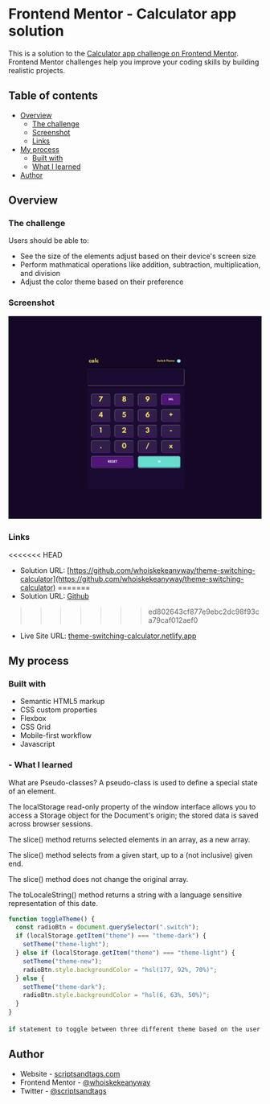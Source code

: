 # Frontend Mentor - Calculator app solution

This is a solution to the [Calculator app challenge on Frontend Mentor](https://www.frontendmentor.io/challenges/calculator-app-9lteq5N29). Frontend Mentor challenges help you improve your coding skills by building realistic projects.

## Table of contents

- [Overview](#overview)
  - [The challenge](#the-challenge)
  - [Screenshot](#screenshot)
  - [Links](#links)
- [My process](#my-process)
  - [Built with](#built-with)
   - [What I learned](#what-i-learned)
- [Author](#author)

## Overview

### The challenge

Users should be able to:

- See the size of the elements adjust based on their device's screen size
- Perform mathmatical operations like addition, subtraction, multiplication, and division
- Adjust the color theme based on their preference

### Screenshot

![](screenshot.png)

### Links

<<<<<<< HEAD
- Solution URL: [https://github.com/whoiskekeanyway/theme-switching-calculator](https://github.com/whoiskekeanyway/theme-switching-calculator)
=======
- Solution URL: [Github](https://github.com/whoiskekeanyway/theme-switching-calculator)
>>>>>>> ed802643cf877e9ebc2dc98f93ca79caf012aef0
- Live Site URL: [theme-switching-calculator.netlify.app](theme-switching-calculator.netlify.app)

## My process

### Built with

- Semantic HTML5 markup
- CSS custom properties
- Flexbox
- CSS Grid
- Mobile-first workflow
- Javascript


###  - What I learned

What are Pseudo-classes?
A pseudo-class is used to define a special state of an element.

The localStorage read-only property of the window interface allows you to access a Storage object for the Document's origin; the stored data is saved across browser sessions.

The slice() method returns selected elements in an array, as a new array.

The slice() method selects from a given start, up to a (not inclusive) given end.

The slice() method does not change the original array.

The toLocaleString() method returns a string with a language sensitive representation of this date.



```js
function toggleTheme() {
  const radioBtn = document.querySelector(".switch");
  if (localStorage.getItem("theme") === "theme-dark") {
    setTheme("theme-light");
  } else if (localStorage.getItem("theme") === "theme-light") {
    setTheme("theme-new");
    radioBtn.style.backgroundColor = "hsl(177, 92%, 70%)";
  } else {
    setTheme("theme-dark");
    radioBtn.style.backgroundColor = "hsl(6, 63%, 50%)";
  }
}

if statement to toggle between three different theme based on the user's preference

```

## Author

- Website - [scriptsandtags.com](https://scriptsandtags.com)
- Frontend Mentor - [@whoiskekeanyway](https://www.frontendmentor.io/profile/whoiskekeanyway)
- Twitter - [@scriptsandtags](https://www.twitter.com/whoiskekeanyway)

